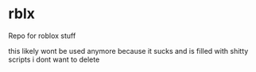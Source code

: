 # rblx
Repo for roblox stuff  

this likely wont be used anymore because it sucks and is filled with shitty scripts i dont want to delete
